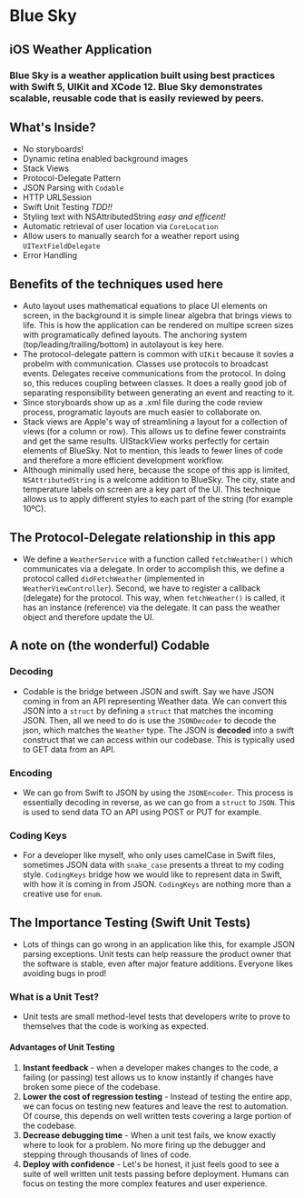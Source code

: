 # Blue Sky
## iOS Weather Application

### Blue Sky is a weather application built using best practices with Swift 5, UIKit and XCode 12.  Blue Sky demonstrates scalable, reusable code that is easily reviewed by peers. 


## What's Inside?

- No storyboards! 
- Dynamic retina enabled background images
- Stack Views
- Protocol-Delegate Pattern
- JSON Parsing with `Codable`
- HTTP URLSession
- Swift Unit Testing _TDD!!_
- Styling text with NSAttributedString _easy and efficent!_ 
- Automatic retrieval of user location via `CoreLocation`
- Allow users to manually search for a weather report using `UITextFieldDelegate`
- Error Handling

## Benefits of the techniques used here

- Auto layout uses mathematical equations to place UI elements on screen, in the background it is 
simple linear algebra that brings views to life. This is how the application can be rendered on 
multipe screen sizes with programatically defined layouts. The anchoring system 
(top/leading/trailing/bottom) in autolayout is key here. 
- The protocol-delegate pattern is common with `UIKit` because it sovles a probelm with communication.  Classes use protocols
to broadcast events.  Delegates receive communications from the protocol. In doing so, this reduces coupling between classes. It 
does a really good job of separating responsibility between generating an event and reacting to it. 
- Since storyboards show up as a .xml file during the code review process, programatic layouts are much 
easier to collaborate on. 
- Stack views are Apple's way of streamlining a layout for a collection of views (for a column or row). 
This allows us to define fewer constraints and get the same results. UIStackView works perfectly for 
certain elements of BlueSky. Not to mention, this leads to fewer lines of code and therefore a more
efficient development workflow.
- Although minimally used here, because the scope of this app is limited, `NSAttributedString` is a welcome
addition to BlueSky.  The city, state and temperature labels on screen are a key part of the UI. This technique
allows us to apply different styles to each part of the string (for example 10ºC). 


## The Protocol-Delegate relationship in this app

- We define a `WeatherService` with a function called `fetchWeather()` which communicates via a delegate.
In order to accomplish this, we define a protocol called `didFetchWeather` (implemented in `WeatherViewController`).
Second, we have to register a callback (delegate) for the protocol. This way, when `fetchWeather()` is called, 
it has an instance (reference) via the delegate.  It can pass the weather object and therefore update the UI.

## A note on (the wonderful) Codable
### Decoding
- Codable is the bridge between JSON and swift.  Say we have JSON coming in from an API representing Weather data. We can convert this JSON into a `struct` by 
defining a `struct` that matches the incoming JSON.  Then, all we need to do is use the `JSONDecoder` to decode the json, which matches the `Weather` type. The 
JSON is **decoded** into a swift construct that we can access within our codebase. This is typically used to GET data from an API. 

### Encoding
- We can go from Swift to JSON by using the `JSONEncoder`. This process is essentially decoding in reverse, as we can go from a `struct` to `JSON`. This is used to send data TO an API using POST or PUT for example. 

### Coding Keys
- For a developer like myself, who only uses camelCase in Swift files, sometimes JSON data with `snake_case` presents a threat to my coding style.  `CodingKeys` bridge how we would like to represent data in Swift, with how it is coming in from JSON. `CodingKeys` are nothing more than a creative use for `enum`. 

## The Importance Testing (Swift Unit Tests)
- Lots of things can go wrong in an application like this, for example JSON parsing exceptions.  Unit tests can help reassure the product owner that the software is stable, even after major feature additions.  Everyone likes avoiding bugs in prod! 

### What is a Unit Test? 
- Unit tests are small method-level tests that developers write to prove to themselves that the code is working as expected. 

#### Advantages of Unit Testing
1. **Instant feedback** - when a developer makes changes to the code, a failing (or passing) test allows us to know instantly if changes have broken some piece of the codebase. 
1. **Lower the cost of regression testing** - Instead of testing the entire app, we can focus on testing new features and leave the rest to automation. Of course, this depends on well written tests covering a large portion of the codebase.
1. **Decrease debugging time** - When a unit test fails, we know exactly where to look for a problem. No more firing up the debugger and stepping through thousands of lines of code.
1. **Deploy with confidence** - Let's be honest, it just feels good to see a suite of well written unit tests passing before deployment. Humans can focus on testing the more complex features and user experience. 
